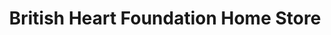 ---
title: "British Heart Foundation Home Store"
url: /edinburgh/british-heart-foundation-home-store/
shop: Möbel
---